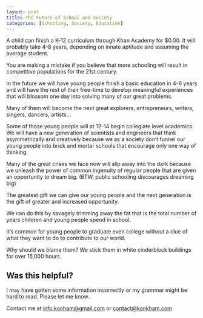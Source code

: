 ```yaml
---
layout: post
title: The Future of School and Society
categories: [Schooling, Society, Education]
---
```


A child can finish a K-12 curriculum through Khan Academy for $0.00. It will probably take 4-8 years, depending on innate aptitude and assuming the average student.

You are making a mistake if you believe that more schooling will result in competitive populations for the 21st century.

In the future we will have young people finish a basic education in 4-6 years and will have the rest of their free-time to develop meaningful experiences that will blossom one day into solving many of our great problems.

Many of them will become the next great explorers, entrepreneurs, writers, singers, dancers, artists…

Some of those young people will at 12-14 begin collegiate level academics. We will have a new generation of scientists and engineers that think asymmetrically and creatively because we as a society don’t funnel our young people into brick and mortar schools that encourage only one way of thinking.

Many of the great crises we face now will slip away into the dark because we unleash the power of common ingenuity of regular people that are given an opportunity to dream big. (BTW, public schooling discourages dreaming big)

The greatest gift we can give our young people and the next generation is the gift of greater and increased opportunity.

We can do this by savagely trimming away the fat that is the total number of years children and young people spend in school.

It’s common for young people to graduate even college without a clue of what they want to do to contribute to our world.

Why should we blame them? We stick them in white cinderblock buildings for over 15,000 hours.

## Was this helpful?
I may have gotten some information incorrectly or my grammar might be hard to read. Please let me know.

Contact me at [info.konham@gmail.com](mailto:info.konham@gmail.com) or [contact@konkham.com](mailto:contact@konkham.com)